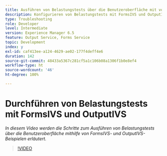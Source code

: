 ```yaml
---
title: Ausführen von Belastungstests über die Benutzeroberfläche mit vorkonfigurierten FormsIVS- und OutputIVS-Beispielen
description: Konfigurieren von Belastungstests mit FormsIVS und OutputIVS
type: Troubleshooting
role: Developer
level: Intermediate
version: Experience Manager 6.5
feature: Output Service, Forms Service
topic: Development
index: y
exl-id: caf413ee-a124-4629-ae02-177f4deff4e6
duration: 142
source-git-commit: 48433a5367c281cf5a1c106b08a1306f1b0e8ef4
workflow-type: ht
source-wordcount: '46'
ht-degree: 100%

---
```


# Durchführen von Belastungstests mit FormsIVS und OutputIVS

*In diesem Video werden die Schritte zum Ausführen von Belastungstests über die Benutzeroberfläche mithilfe von FormsIVS- und OutputIVS-Beispielen erläutert.*

>[!VIDEO](https://video.tv.adobe.com/v/3441496?quality=12&learn=on&captions=ger)
